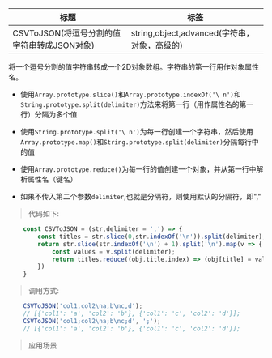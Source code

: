 |  标题   | 标签  |
|  ----  | ----  |
| CSVToJSON(将逗号分割的值字符串转成JSON对象) | string,object,advanced(字符串，对象，高级的) |

将一个逗号分割的值字符串转成一个2D对象数组。字符串的第一行用作对象属性名。

* 使用`Array.prototype.slice()`和`Array.prototype.indexOf('\ n')`和`String.prototype.split(delimiter)`方法来将第一行（用作属性名的第一行）分隔为多个值

* 使用`String.prototype.split('\ n')`为每一行创建一个字符串，然后使用`Array.prototype.map()`和`String.prototype.split(delimiter)`分隔每行中的值

* 使用`Array.prototype.reduce()`为每一行的值创建一个对象，并从第一行中解析属性名（键名）

* 如果不传入第二个参数`delimiter`,也就是分隔符，则使用默认的分隔符，即","

> 代码如下:

```js
    const CSVToJSON = (str,delimiter = ',') => {
        const titles = str.slice(0,str.indexOf('\n')).split(delimiter);
        return str.slice(str.indexOf('\n') + 1).split('\n').map(v => {
            const values = v.split(delimiter);
            return titles.reduce((obj,title,index) => (obj[title] = values[index],obj),{})
        })
    }
```

> 调用方式:

```js
    CSVToJSON('col1,col2\na,b\nc,d');
    // [{'col1': 'a', 'col2': 'b'}, {'col1': 'c', 'col2': 'd'}];
    CSVToJSON('col1;col2\na;b\nc;d', ';');
    // [{'col1': 'a', 'col2': 'b'}, {'col1': 'c', 'col2': 'd'}];
```

> 应用场景
